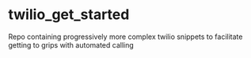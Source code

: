 # twilio_get_started
 Repo containing progressively more complex twilio snippets to facilitate getting to grips with automated calling
